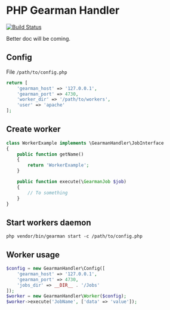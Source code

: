 PHP Gearman Handler
===================

[![Build Status](https://travis-ci.org/gabrielbull/php-gearman-handler.svg)](https://travis-ci.org/gabrielbull/php-gearman-handler)

Better doc will be coming.

## Config

File ``/path/to/config.php``

```php
return [
    'gearman_host' => '127.0.0.1',
    'gearman_port' => 4730,
    'worker_dir' => '/path/to/workers',
    'user' => 'apache'
];
```

## Create worker

```php
class WorkerExample implements \GearmanHandler\JobInterface
{
    public function getName()
    {
        return 'WorkerExample';
    }

    public function execute(\GearmanJob $job)
    {
        // To something
    }
}
```

## Start workers daemon

```shell
php vendor/bin/gearman start -c /path/to/config.php
```

## Worker usage

```php
$config = new GearmanHandler\Config([
    'gearman_host' => '127.0.0.1',
    'gearman_port' => 4730,
    'jobs_dir' => __DIR__ . '/Jobs'
]);
$worker = new GearmanHandler\Worker($config);
$worker->execute('JobName', ['data' => 'value']);
```